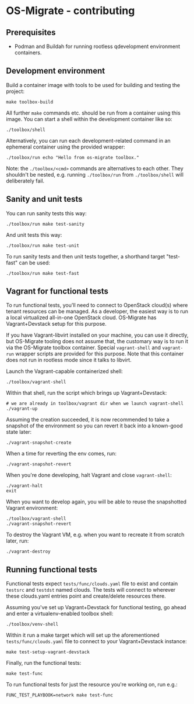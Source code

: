 OS-Migrate - contributing
=========================

Prerequisites
-------------

* Podman and Buildah for running rootless qdevelopment environment
  containers.


Development environment
-----------------------

Build a container image with tools to be used for building and testing
the project:

    make toolbox-build

All further `make` commands etc. should be run from a container using
this image. You can start a shell within the development container
like so:

    ./toolbox/shell

Alternatively, you can run each development-related command in an
ephemeral container using the provided wrapper:

    ./toolbox/run echo "Hello from os-migrate toolbox."

Note: the `./toolbox/<cmd>` commands are alternatives to each
other. They shouldn't be nested, e.g. running `./toolbox/run` from
`./toolbox/shell` will deliberately fail.


Sanity and unit tests
---------------------

You can run sanity tests this way:

    ./toolbox/run make test-sanity

And unit tests this way:

    ./toolbox/run make test-unit

To run sanity tests and then unit tests together, a shorthand target
"test-fast" can be used:

    ./toolbox/run make test-fast


Vagrant for functional tests
----------------------------

To run functional tests, you'll need to connect to OpenStack cloud(s)
where tenant resources can be managed. As a developer, the easiest way
is to run a local virtualized all-in-one OpenStack cloud. OS-Migrate
has Vagrant+Devstack setup for this purpose.

If you have Vagrant-libvirt installed on your machine, you can use it
directly, but OS-Migrate tooling does not assume that, the customary
way is to run it via the OS-Migrate toolbox container. Special
`vagrant-shell` and `vagrant-run` wrapper scripts are provided for
this purpose. Note that this container does not run in rootless mode
since it talks to libvirt.

Launch the Vagrant-capable containerized shell:

    ./toolbox/vagrant-shell

Within that shell, run the script which brings up Vagrant+Devstack:

    # we are already in toolbox/vagrant dir when we launch vagrant-shell
    ./vagrant-up

Assuming the creation succeeded, it is now recommended to take a
snapshot of the environment so you can revert it back into a
known-good state later:

    ./vagrant-snapshot-create

When a time for reverting the env comes, run:

    ./vagrant-snapshot-revert

When you're done developing, halt Vagrant and close `vagrant-shell`:

    ./vagrant-halt
    exit

When you want to develop again, you will be able to reuse the
snapshotted Vagrant environment:

    ./toolbox/vagrant-shell
    ./vagrant-snapshot-revert

To destroy the Vagrant VM, e.g. when you want to recreate it from
scratch later, run:

    ./vagrant-destroy


Running functional tests
------------------------

Functional tests expect `tests/func/clouds.yaml` file to exist and
contain `testsrc` and `testdst` named clouds. The tests will connect
to wherever these clouds.yaml entries point and create/delete
resources there.

Assuming you've set up Vagrant+Devstack for functional testing, go
ahead and enter a virtualenv-enabled toolbox shell:

    ./toolbox/venv-shell

Within it run a make target which will set up the aforementioned
`tests/func/clouds.yaml` file to connect to your Vagrant+Devstack
instance:

    make test-setup-vagrant-devstack

Finally, run the functional tests:

    make test-func

To run functional tests for just the resource you're working on, run
e.g.:

    FUNC_TEST_PLAYBOOK=network make test-func
